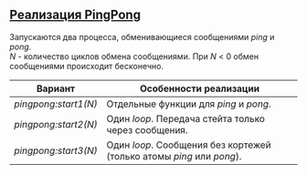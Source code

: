 ## [Реализация PingPong](../programs/pingpong/pingpong.erl)
Запускаются два процесса, обменивающиеся сообщениями *ping* и *pong*.  
*N* - количество циклов обмена сообщениями. При *N* < 0 обмен сообщениями происходит бесконечно.  

|      Вариант       |                       Особенности реализации                         |  
|--------------------|----------------------------------------------------------------------|  
|*pingpong:start1(N)*| Отдельные функции для *ping* и *pong*.                               |  
|*pingpong:start2(N)*| Один *loop*. Передача стейта только через сообщения.                 |  
|*pingpong:start3(N)*| Один *loop*. Сообщения без кортежей (только атомы *ping* или *pong*).|  
